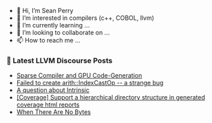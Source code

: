 - 👋 Hi, I’m Sean Perry
- 👀 I’m interested in compilers (c++, COBOL, llvm)
- 🌱 I’m currently learning ...
- 💞️ I’m looking to collaborate on ...
- 📫 How to reach me ...

<!---
s66perry/s66perry is a ✨ special ✨ repository because its `README.md` (this file) appears on your GitHub profile.
You can click the Preview link to take a look at your changes.
--->
### 📕 Latest LLVM Discourse Posts

<!-- DISCOURSE-LLVM:START -->
- [Sparse Compiler and GPU Code-Generation](https://discourse.llvm.org/t/sparse-compiler-and-gpu-code-generation/69786#post_2)
- [Failed to create arith::IndexCastOp -- a strange bug](https://discourse.llvm.org/t/failed-to-create-arith-indexcastop-a-strange-bug/70372#post_2)
- [A question about Intrinsic](https://discourse.llvm.org/t/a-question-about-intrinsic/70320#post_16)
- [[Coverage] Support a hierarchical directory structure in generated coverage html reports](https://discourse.llvm.org/t/coverage-support-a-hierarchical-directory-structure-in-generated-coverage-html-reports/68239#post_16)
- [When There Are No Bytes](https://discourse.llvm.org/t/when-there-are-no-bytes/70352#post_7)
<!-- DISCOURSE-LLVM:END -->
